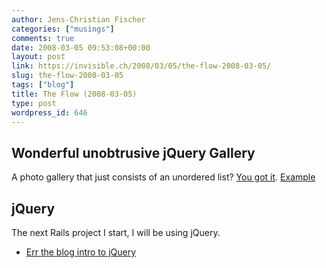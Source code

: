```yaml
---
author: Jens-Christian Fischer
categories: ["musings"]
comments: true
date: 2008-03-05 09:53:08+00:00
layout: post
link: https://invisible.ch/2008/03/05/the-flow-2008-03-05/
slug: the-flow-2008-03-05
tags: ["blog"]
title: The Flow (2008-03-05)
type: post
wordpress_id: 646
---
```


Wonderful unobtrusive jQuery Gallery
------------------------------------

A photo gallery that just consists of an unordered list? [You got it][1]. [Example][2]

jQuery
------

The next Rails project I start, I will be using jQuery. 

* [Err the blog intro to jQuery][3]

[1]: https://monc.se/galleria/
[2]: https://monc.se/galleria/demo/demo_01.htm#img/grass-blades.jpg
[3]: https://errtheblog.com/posts/73-the-jskinny-on-jquery
